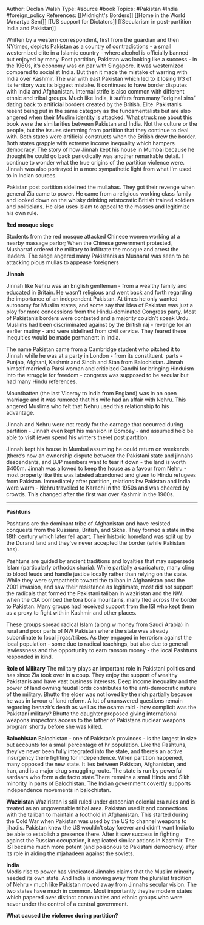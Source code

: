 Author:  Declan Walsh
Type: #source #book
Topics: #Pakistan #India #foreign_policy
References: [[Midnight's Borders]] [[Home in the World (Amartya Sen)]]
[[US support for Dictators]] [[Secularism in post-partition India and Pakistan]]

Written by a western correspondent, first from the guardian and then NYtimes, depicts Pakistan as a country of contradictions - a small westernized elite in a Islamic country - where alcohol is officially banned but enjoyed by many. Post partition, Pakistan was looking like a success - in the 1960s, it’s economy was on par with Singapore. It was westernized compared to socialist India. But then it made the mistake of warring with India over Kashmir. The war with east Pakistan which led to it losing 1/3 of its territory was its biggest mistake. It continues to have border disputes with India and Afghanistan. Internal strife is also common with different ethnic and tribal groups. Much like India, it suffers from many “original sins” dating back to artificial borders created by the British. Elite  Pakistanis resent being put in the same category as the fundamentalists but are also angered when their Muslim identity is attacked. What struck me about this book were the similarities between Pakistan and India. Not the culture or the people, but the issues stemming from partition that they continue to deal with. Both states were artificial constructs when the British drew the border. Both states grapple with extreme income inequality which hampers democracy. The story of how Jinnah kept his house in Mumbai because he thought he could go back periodically was another remarkable detail. I continue to wonder what the true origins of the partition violence were. Jinnah was also portrayed in a more sympathetic light from what I'm used to in Indian sources. 

Pakistan post partition sidelined the mullahas. They got their revenge when general Zia came to power. He came from a religious working class family and looked down on the whisky drinking aristocratic British trained soldiers and politicians. He also uses Islam to appeal to the masses and legitimize his own rule.

**Red mosque siege**

Students from the red mosque attacked Chinese women working at a nearby massage parlor; When the Chinese government protested, Musharraf ordered the military to infiltrate the mosque and arrest the leaders. The siege angered many Pakistanis as Musharaf was seen to be attacking pious mullas to appease foreigners 

**Jinnah**

Jinnah like Nehru was an English gentleman - from a wealthy family and educated in Britain. He wasn’t religious and went back and forth regarding the importance of an independent Pakistan. At times he only wanted autonomy for Muslim states, and some say that idea of Pakistan was just a ploy for more concessions from the Hindu-dominated Congress party. Most of Pakistan’s borders were contested and a majority couldn’t speak Urdu. Muslims had been discriminated against by the British raj - revenge for an earlier mutiny - and were sidelined from civil service. They feared these inequities would be made permanent in India. 

The name Pakistan came  from a Cambridge student who pitched it to Jinnah while he was at a party in London - from its constituent  parts - Punjab, Afghani, Kashmir and Sindh and Stan from Balochistan. Jinnah himself married a Parsi woman and criticized Gandhi for bringing Hinduism into the struggle for freedom - congress was supposed to be secular but had many Hindu references.

Mountbatten (the last Viceroy to India from England) was in an open marriage and it was rumored that his wife had an affair with Nehru. This angered Muslims who felt that Nehru used this relationship to his advantage.

Jinnah and Nehru were not ready for the carnage that occurred during partition - Jinnah even kept his mansion in Bombay - and assumed he’d be able to visit (even spend his winters there) post partition.   

Jinnah kept his house in Mumbai assuming he could return on weekends (there’s now an ownership dispute between the Pakistani state and jinnahs descendants, and BJP members want to tear it down - the land is worth $400m. Jinnah was allowed to keep the house as a favour from Nehru - most property like this was labeled abandoned and given to Hindu refugees from Pakistan. Immediately after partition, relations bw Pakistan and India were warm - Nehru travelled to Karachi in the 1950s and was cheered by crowds. This changed after the first war over Kashmir in the 1960s. 
****

**Pashtuns**

Pashtuns are the dominant tribe of Afghanistan and have resisted conquests from the Russians, British, and Sikhs. They formed a state in the 18th century which later fell apart. Their historic homeland was split up by the Durand land and they’ve never accepted the border (while Pakistan has).

Pashtuns are guided by ancient traditions and loyalties that may supersede Islam (particularly orthodox sharia). While partially a caricature, many cling to blood feuds and handle justice locally rather than relying on the state. While they were sympathetic toward the taliban in Afghanistan post the 2001 invasion, and saw their resistance as legitimate, most did not support the radicals that formed the Pakistani taliban in waziristan and the NW. when the CIA bombed the tora bora mountains, many fled across the border to Pakistan. Many groups had received support from the ISI who kept them as a proxy to fight with in Kashmir and other places.

These groups spread radical Islam (along w money from Saudi Arabia) in rural and poor parts of NW Pakistan where the state was already subordinate to local jirgas/tribes. As they engaged in terrorism against the local population - some due to radical teachings, but also due to general lawlessness and the opportunity to earn ransom money - the local Pashtuns responded in kind.

**Role of Military**
The military plays an important role in Pakistani politics and has since Zia took over in a coup. They enjoy the support of wealthy Pakistanis and have vast business interests. Deep income inequality and the power of land owning feudal lords contributes to the anti-democratic nature of the military. Bhutto the elder was not loved by the rich partially because he was in favour of land reform. A lot of unanswered questions remain regarding benazir’s death as well as the osama raid - how complicit was the Pakistani military? Bhutto the daughter proposed giving international weapons inspectors access to the father of Pakistans nuclear weapons program shortly before she was killed.

**Balochistan**
Balochistan - one of Pakistan’s provinces - is the largest in size but accounts for a small percentage of hr population. Like the Pashtuns, they’ve never been fully integrated into the state, and there’s an active insurgency there fighting for independence. When partition happened, many opposed the new state. It lies between Pakistan, Afghanistan, and Iran, and is a major drug smuggling route. The state is run by powerful sardaars who form a de facto state.There remains a small Hindu and Sikh minority in parts of Balochistan. The Indian government covertly supports independence movements in balochistan.

**Waziristan**
Waziristan is still ruled under draconian colonial era rules and is treated as an ungovernable tribal area. Pakistan used it and connections with the taliban to maintain a foothold in Afghanistan. This started during the Cold War when Pakistan was used by the US to channel weapons to jihadis. Pakistan knew the US wouldn’t stay forever and didn’t want India to be able to establish a presence there. After it saw success in fighting against the Russian occupation, it replicated similar actions in Kashmir. The ISI became much more potent (and poisonous to Pakistani democracy) after its role in aiding the mjahadeen against the soviets. 


**India**  
Modis rise to power has vindicated Jinnahs claims that the Muslim minority needed its own state. And India is moving away from the pluralist tradition of Nehru - much like Pakistan moved away from Jinnahs secular vision. The two states have much in common. Most importantly they’re modern states which papered over distinct communities and ethnic groups who were never under the control of a central government.


  


**What caused the violence during partition?**